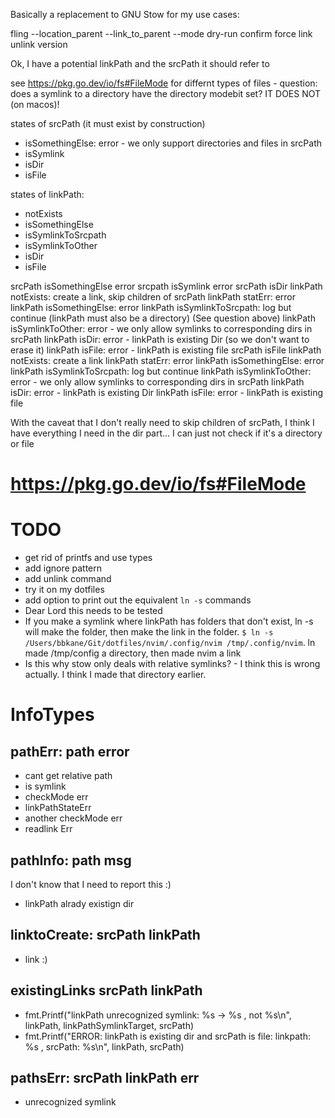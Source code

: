 Basically a replacement to GNU Stow for my use cases:

fling
    --location_parent
    --link_to_parent
    --mode dry-run confirm force
    link
    unlink
    version

Ok, I have a potential linkPath and the srcPath it should refer to

see https://pkg.go.dev/io/fs#FileMode for differnt types of files - question: does a symlink to a directory have the directory modebit set? IT DOES NOT (on macos)!

states of srcPath (it must exist by construction)
- isSomethingElse: error - we only support directories and files in srcPath
- isSymlink
- isDir
- isFile

states of linkPath:
- notExists
- isSomethingElse
- isSymlinkToSrcpath
- isSymlinkToOther
- isDir
- isFile

srcPath isSomethingElse
    error
srcpath isSymlink
    error
srcPath isDir
    linkPath notExists: create a link, skip children of srcPath
    linkPath statErr: error
    linkPath isSomethingElse: error
    linkPath isSymlinkToSrcpath: log but continue (linkPath must also be a directory) (See question above)
    linkPath isSymlinkToOther: error - we only allow symlinks to corresponding dirs in srcPath
    linkPath isDir: error -  linkPath is existing Dir (so we don't want to erase it)
    linkPath isFile: error - linkPath is existing file
srcPath isFile
    linkPath notExists: create a link
    linkPath statErr: error
    linkPath isSomethingElse: error
    linkPath isSymlinkToSrcpath: log but continue
    linkPath isSymlinkToOther: error - we only allow symlinks to corresponding dirs in srcPath
    linkPath isDir: error - linkPath is existing Dir
    linkPath isFile: error - linkPath is existing file

With the caveat that I don't really need to skip children of srcPath, I think I have everything I need in the dir part... I can just not check if it's a directory or file


# https://pkg.go.dev/io/fs#FileMode


# TODO

- get rid of printfs and use types
- add ignore pattern
- add unlink command
- try it on my dotfiles
- add option to print out the equivalent `ln -s` commands
- Dear Lord this needs to be tested
- If you make a symlink where linkPath has folders that don't exist, ln -s will make the folder, then make the link in the folder. `$ ln -s /Users/bbkane/Git/dotfiles/nvim/.config/nvim /tmp/.config/nvim`. ln made /tmp/config a directory, then made nvim a link
- Is this why stow only deals with relative symlinks? - I think this is wrong actually. I think I made that directory earlier.

# InfoTypes

## pathErr: path error

- cant get relative path
- is symlink
- checkMode err
- linkPathStateErr
- another checkMode err
- readlink Err

## pathInfo: path msg

I don't know that I need to report this :)

- linkPath alrady existign dir

## linktoCreate: srcPath linkPath

- link :)

## existingLinks srcPath linkPath

- fmt.Printf("linkPath unrecognized symlink: %s -> %s , not %s\n", linkPath, linkPathSymlinkTarget, srcPath)
- fmt.Printf("ERROR: linkPath is existing dir and srcPath is file: linkpath: %s , srcPath: %s\n", linkPath, srcPath)


## pathsErr: srcPath linkPath err

- unrecognized symlink
